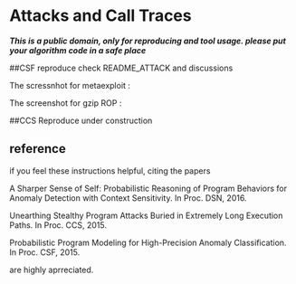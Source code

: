 # Attacks and Call Traces

***This is a public domain, only for reproducing and tool usage. please put your algorithm code in a safe place***

##CSF reproduce
check README_ATTACK and discussions

The scressnhot for metaexploit
:


The screenshot for gzip ROP
:


##CCS Reproduce
under construction 


## reference 
if you feel these instructions helpful, citing the papers 

A Sharper Sense of Self: Probabilistic Reasoning of Program Behaviors for Anomaly Detection with Context Sensitivity. In Proc. DSN, 2016.

Unearthing Stealthy Program Attacks Buried in Extremely Long Execution Paths. In Proc. CCS, 2015.

Probabilistic Program Modeling for High-Precision Anomaly Classification. In Proc. CSF, 2015.

are highly aprreciated.


